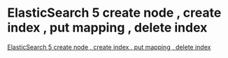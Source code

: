 # ElasticSearch 5 create node , create index , put mapping , delete index

[ElasticSearch 5 create node , create index , put mapping , delete index](http://newtutorials.org/java/java-elasticsearch-5-examples-with-node-index-and-mapping-running-local)
